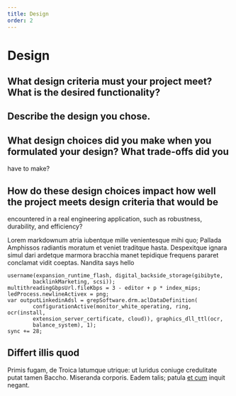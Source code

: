 ```yaml
---
title: Design
order: 2
---
```


# Design

## What design criteria must your project meet? What is the desired functionality?
## Describe the design you chose.
## What design choices did you make when you formulated your design? What trade-offs did you
have to make?
## How do these design choices impact how well the project meets design criteria that would be
encountered in a real engineering application, such as robustness, durability, and efficiency?


Lorem markdownum atria iubentque mille venientesque mihi quo; Pallada Amphissos
radiantis moratum et veniet traditque hasta. Despexitque ignara simul dari
ardetque marmora bracchia manet tepidique frequens pararet conclamat vidit
coeptas.
Nandita says hello

    username(expansion_runtime_flash, digital_backside_storage(gibibyte,
            backlinkMarketing, scsi));
    multithreadingGbpsUrl.fileKbps = 3 - editor + p * index_mips;
    ledProcess.newlineActivex = png;
    var outputLinkedinAdsl = grepSoftware.drm.aclDataDefinition(
            configurationActive(monitor_white_operating, ring, ocr(install,
            extension_server_certificate, cloud)), graphics_dll_ttl(ocr,
            balance_system), 1);
    sync += 28;

## Differt illis quod

Primis fugam, de Troica latumque utrique: ut luridus coniuge credulitate putat
tamen Baccho. Miseranda corporis. Eadem talis; patula [et
cum](http://www.quod.org/viscera.html) inquit negant.

